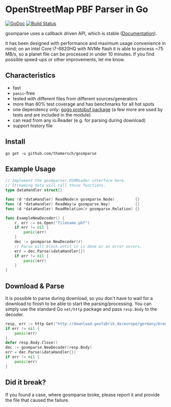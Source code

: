 # OpenStreetMap PBF Parser in Go

[![GoDoc](https://godoc.org/github.com/thomersch/gosmparse?status.svg)](https://godoc.org/github.com/thomersch/gosmparse) [![Build Status](https://travis-ci.org/thomersch/gosmparse.svg?branch=master)](https://travis-ci.org/thomersch/gosmparse)

gosmparse uses a callback driven API, which is stable ([Documentation](https://godoc.org/github.com/thomersch/gosmparse)).

It has been designed with performance and maximum usage convenience in mind; on an Intel Core i7-6820HQ with NVMe flash it is able to process ~75 MB/s, so a planet file can be processed in under 10 minutes. If you find possible speed-ups or other improvements, let me know.


## Characteristics

* fast
* `panic`-free
* tested with different files from different sources/generators
* more than 80% test coverage and has benchmarks for all hot spots
* one dependency only: [gogo protobuf package](https://github.com/gogo/protobuf/proto) (a few more are used by tests and are included in the module)
* can read from any io.Reader (e.g. for parsing during download)
* support history file

## Install

```
go get -u github.com/thomersch/gosmparse
```

## Example Usage

```go
// Implement the gosmparser.OSMReader interface here.
// Streaming data will call those functions.
type dataHandler struct{}

func (d *dataHandler) ReadNode(n gosmparse.Node)         {}
func (d *dataHandler) ReadWay(w gosmparse.Way)           {}
func (d *dataHandler) ReadRelation(r gosmparse.Relation) {}

func ExampleNewDecoder() {
	r, err := os.Open("filename.pbf")
	if err != nil {
		panic(err)
	}
	dec := gosmparse.NewDecoder(r)
	// Parse will block until it is done or an error occurs.
	err = dec.Parse(&dataHandler{})
	if err != nil {
		panic(err)
	}
}
```

## Download & Parse

It is possible to parse during download, so you don't have to wait for a download to finish to be able to start the parsing/processing. You can simply use the standard Go `net/http` package and pass `resp.Body` to the decoder.

```go
resp, err := http.Get("http://download.geofabrik.de/europe/germany/bremen-latest.osm.pbf")
if err != nil {
	panic(err)
}
defer resp.Body.Close()
dec := gosmparse.NewDecoder(resp.Body)
err = dec.Parse(&dataHandler{})
if err != nil {
	panic(err)
}
```

## Did it break?

If you found a case, where gosmparse broke, please report it and provide the file that caused the failure.
